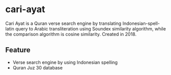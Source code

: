 # cari-ayat
Cari Ayat is a Quran verse search engine by translating Indonesian-spell-latin query to Arabic transliteration using Soundex similarity algorithm, while the comparison algorithm is cosine similarity. Created in 2018.

## Feature
* Verse search engine by using Indonesian spelling
* Quran Juz 30 database
